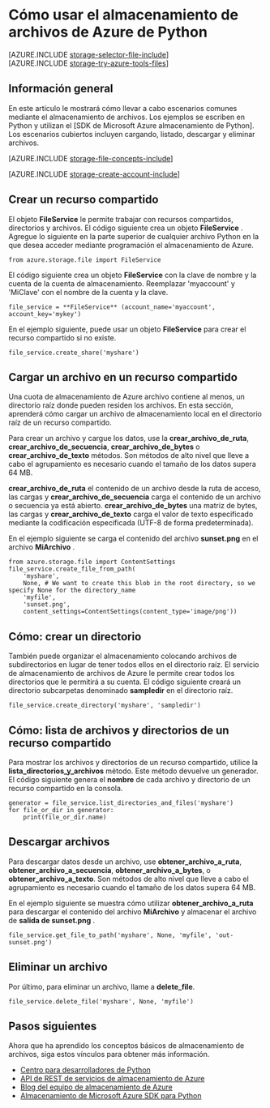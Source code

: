 <properties
    pageTitle="Cómo usar el almacenamiento de archivos de Azure de Python | Microsoft Azure"
    description="Aprenda a usar el almacenamiento de archivos de Azure de Python para cargar, lista, descargar y eliminar archivos."
    services="storage"
    documentationCenter="python"
    authors="robinsh"
    manager="carmonm"
    editor="tysonn"/>

<tags
    ms.service="storage"
    ms.workload="storage"
    ms.tgt_pltfrm="na"
    ms.devlang="python"
    ms.topic="article"
    ms.date="09/20/2016"
    ms.author="robinsh"/>

# <a name="how-to-use-azure-file-storage-from-python"></a>Cómo usar el almacenamiento de archivos de Azure de Python

[AZURE.INCLUDE [storage-selector-file-include](../../includes/storage-selector-file-include.md)]
<br/>
[AZURE.INCLUDE [storage-try-azure-tools-files](../../includes/storage-try-azure-tools-files.md)]

## <a name="overview"></a>Información general

En este artículo le mostrará cómo llevar a cabo escenarios comunes mediante el almacenamiento de archivos. Los ejemplos se escriben en Python y utilizan el [SDK de Microsoft Azure almacenamiento de Python]. Los escenarios cubiertos incluyen cargando, listado, descargar y eliminar archivos.

[AZURE.INCLUDE [storage-file-concepts-include](../../includes/storage-file-concepts-include.md)]

[AZURE.INCLUDE [storage-create-account-include](../../includes/storage-create-account-include.md)]

## <a name="create-a-share"></a>Crear un recurso compartido

El objeto **FileService** le permite trabajar con recursos compartidos, directorios y archivos. El código siguiente crea un objeto **FileService** . Agregue lo siguiente en la parte superior de cualquier archivo Python en la que desea acceder mediante programación el almacenamiento de Azure.

    from azure.storage.file import FileService

El código siguiente crea un objeto **FileService** con la clave de nombre y la cuenta de la cuenta de almacenamiento.  Reemplazar 'myaccount' y 'MiClave' con el nombre de la cuenta y la clave.

    file_service = **FileService** (account_name='myaccount', account_key='mykey')

En el ejemplo siguiente, puede usar un objeto **FileService** para crear el recurso compartido si no existe.

    file_service.create_share('myshare')

## <a name="upload-a-file-into-a-share"></a>Cargar un archivo en un recurso compartido

Una cuota de almacenamiento de Azure archivo contiene al menos, un directorio raíz donde pueden residen los archivos. En esta sección, aprenderá cómo cargar un archivo de almacenamiento local en el directorio raíz de un recurso compartido.

Para crear un archivo y cargue los datos, use la **crear\_archivo\_de\_ruta**, **crear\_archivo\_de\_secuencia**, **crear\_archivo\_de\_bytes** o **crear\_archivo\_de\_texto** métodos. Son métodos de alto nivel que lleve a cabo el agrupamiento es necesario cuando el tamaño de los datos supera 64 MB.

**crear\_archivo\_de\_ruta** el contenido de un archivo desde la ruta de acceso, las cargas y **crear\_archivo\_de\_secuencia** carga el contenido de un archivo o secuencia ya está abierto. **crear\_archivo\_de\_bytes** una matriz de bytes, las cargas y **crear\_archivo\_de\_texto** carga el valor de texto especificado mediante la codificación especificada (UTF-8 de forma predeterminada).

En el ejemplo siguiente se carga el contenido del archivo **sunset.png** en el archivo **MiArchivo** .

    from azure.storage.file import ContentSettings
    file_service.create_file_from_path(
        'myshare',
        None, # We want to create this blob in the root directory, so we specify None for the directory_name
        'myfile',
        'sunset.png',
        content_settings=ContentSettings(content_type='image/png'))

## <a name="how-to-create-a-directory"></a>Cómo: crear un directorio

También puede organizar el almacenamiento colocando archivos de subdirectorios en lugar de tener todos ellos en el directorio raíz. El servicio de almacenamiento de archivos de Azure le permite crear todos los directorios que le permitirá a su cuenta. El código siguiente creará un directorio subcarpetas denominado **sampledir** en el directorio raíz.

    file_service.create_directory('myshare', 'sampledir')

## <a name="how-to-list-files-and-directories-in-a-share"></a>Cómo: lista de archivos y directorios de un recurso compartido

Para mostrar los archivos y directorios de un recurso compartido, utilice la **lista\_directorios\_y\_archivos** método. Este método devuelve un generador. El código siguiente genera el **nombre** de cada archivo y directorio de un recurso compartido en la consola.

    generator = file_service.list_directories_and_files('myshare')
    for file_or_dir in generator:
        print(file_or_dir.name)

## <a name="download-files"></a>Descargar archivos

Para descargar datos desde un archivo, use **obtener\_archivo\_a\_ruta**, **obtener\_archivo\_a\_secuencia**, **obtener\_archivo\_a\_bytes**, o **obtener\_archivo\_a\_texto**. Son métodos de alto nivel que lleve a cabo el agrupamiento es necesario cuando el tamaño de los datos supera 64 MB.

En el ejemplo siguiente se muestra cómo utilizar **obtener\_archivo\_a\_ruta** para descargar el contenido del archivo **MiArchivo** y almacenar el archivo de **salida de sunset.png** .

    file_service.get_file_to_path('myshare', None, 'myfile', 'out-sunset.png')

## <a name="delete-a-file"></a>Eliminar un archivo

Por último, para eliminar un archivo, llame a **delete_file**.

    file_service.delete_file('myshare', None, 'myfile')

## <a name="next-steps"></a>Pasos siguientes

Ahora que ha aprendido los conceptos básicos de almacenamiento de archivos, siga estos vínculos para obtener más información.

- [Centro para desarrolladores de Python](/develop/python/)
- [API de REST de servicios de almacenamiento de Azure](http://msdn.microsoft.com/library/azure/dd179355)
- [Blog del equipo de almacenamiento de Azure]
- [Almacenamiento de Microsoft Azure SDK para Python]

[Blog del equipo de almacenamiento de Azure]: http://blogs.msdn.com/b/windowsazurestorage/
[Almacenamiento de Microsoft Azure SDK para Python]: https://github.com/Azure/azure-storage-python

